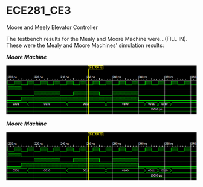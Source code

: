 ECE281_CE3
==========

Moore and Meely Elevator Controller

The testbench results for the Mealy and Moore Machine were...(FILL IN). These were the Mealy and Moore Machines' simulation results:


__*Moore Machine*__


![](https://github.com/dustyweisner/ECE281_CE3/blob/master/Moore_Testbench_waveform.GIF?raw=true)


__*Moore Machine*__


![](https://github.com/dustyweisner/ECE281_CE3/blob/master/Moore_Testbench_waveform.GIF?raw=true)

